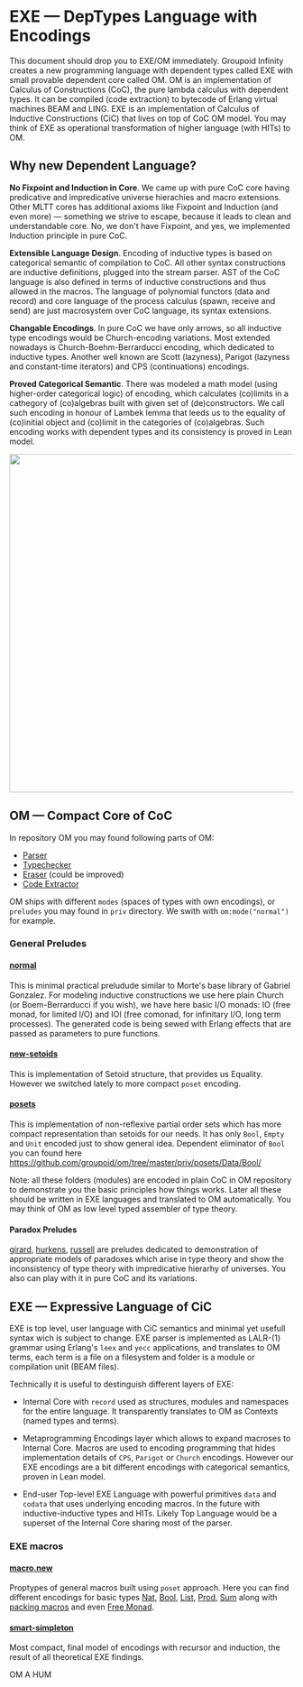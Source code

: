 EXE — DepTypes Language with Encodings
======================================

This document should drop you to EXE/OM immediately. Groupoid Infinity creates
a new programming language with dependent types called EXE with small provable dependent core called OM.
OM is an implementation of Calculus of Constructions (CoC), the pure lambda calculus with dependent types.
It can be compiled (code extraction) to bytecode of Erlang virtual machines BEAM and LING.
EXE is an implementation of Calculus of Inductive Constructions (CiC) that lives on top of CoC OM model.
You may think of EXE as operational transformation of higher language (with HITs) to OM.

Why new Dependent Language?
---------------------------

**No Fixpoint and Induction in Core**. We came up with pure CoC core having predicative
and impredicative universe hierachies and macro extensions. Other MLTT cores has additional
axioms like Fixpoint and Induction (and even more) — something we strive to escape,
because it leads to clean and understandable core. No, we don't have Fixpoint, and yes,
we implemented Induction principle in pure CoC.

**Extensible Language Design**. Encoding of inductive types is based on categorical semantic
of compilation to CoC. All other syntax constructions are inductive definitions, plugged
into the stream parser. AST of the CoC language is also defined in terms of inductive
constructions and thus allowed in the macros. The language of polynomial functors (data
and record) and core language of the process calculus (spawn, receive and send) are just
macrosystem over CoC language, its syntax extensions.

**Changable Encodings**. In pure CoC we have only arrows, so all inductive type encodings
would be Church-encoding variations. Most extended nowadays is Church-Boehm-Berrarducci
encoding, which dedicated to inductive types. Another well known are Scott (lazyness),
Parigot (lazyness and constant-time iterators) and CPS (continuations) encodings.

**Proved Categorical Semantic**. There was modeled a math model (using higher-order
categorical logic) of encoding, which calculates (co)limits in a cathegory of (co)algebras
built with given set of (de)constructors. We call such encoding in honour of Lambek lemma
that leeds us to the equality of (co)initial object and (co)limit in the categories
of (co)algebras. Such encoding works with dependent types and its consistency is proved
in Lean model.

<img src="http://5ht.co/exe.svg" width="600">

OM — Compact Core of CoC
------------------------

In repository OM you may found following parts of OM:
* [Parser](https://github.com/groupoid/om/blob/master/src/om_parse.erl)
* [Typechecker](https://github.com/groupoid/om/blob/master/src/om_type.erl)
* [Eraser](https://github.com/groupoid/om/blob/master/src/om_erase.erl) (could be improved)
* [Code Extractor](https://github.com/groupoid/om/blob/master/src/om_extract.erl)


OM ships with different `modes` (spaces of types with own encodings), or `preludes`
you may found in `priv` directory. We swith with `om:mode("normal")` for example.

### General Preludes

#### [normal](https://github.com/groupoid/om/tree/master/priv/normal)

This is minimal practical preludude similar to Morte's base library of Gabriel Gonzalez.
For modeling inductive constructions we use here plain Church (or Boem-Berrarducci if you wish),
we have here basic I/O monads: IO (free monad, for limited I/O) and IOI (free comonad,
for infinitary I/O, long term processes). The generated code is being sewed with
Erlang effects that are passed as parameters to pure functions.

#### [new-setoids](https://github.com/groupoid/om/tree/master/priv/new-setoids)

This is implementation of Setoid structure, that provides us Equality. However
we switched lately to more compact `poset` encoding.

#### [posets](https://github.com/groupoid/om/tree/master/priv/posets)

This is implementation of non-reflexive partial order sets which
has more compact representation than setoids for our needs.
It has only `Bool`, `Empty` and `Unit` encoded just to show general idea.
Dependent eliminator of `Bool` you can found here https://github.com/groupoid/om/tree/master/priv/posets/Data/Bool/

Note: all these folders (modules) are encoded in plain CoC in OM repository to demonstrate 
you the basic principles how things works. Later all these should be written in EXE languages and translated to OM
automatically. You may think of OM as low level typed assembler of type theory.

#### Paradox Preludes

[girard](https://github.com/groupoid/om/tree/master/priv/girard),
[hurkens](https://github.com/groupoid/om/tree/master/priv/hurkens),
[russell](https://github.com/groupoid/om/tree/master/priv/russell) are preludes dedicated to
demonstration of appropriate models of paradoxes which arise in type theory and show
the inconsistency of type theory with impredicative hierarhy of universes.
You also can play with it in pure CoC and its variations.

EXE — Expressive Language of CiC
--------------------------------

EXE is top level, user language with CiC semantics and minimal yet usefull syntax wich is subject to change.
EXE parser is implemented as LALR-(1) grammar using Erlang's `leex` and `yecc` applications,
and translates to OM terms, each term is a file on a filesystem and folder is a module or compilation unit (BEAM files).

Technically it is useful to destinguish different layers of EXE:

* Internal Core with `record` used as structures, modules and namespaces for the entire language.
It transparently translates to OM as Contexts (named types and terms).

* Metaprogramming Encodings layer which allows to expand macroses to Internal Core. Macros are used to
encoding programming that hides implementation details of `CPS`, `Parigot` or `Church` encodings.
However our EXE encodings are a bit different encodings with categorical semantics, proven in Lean model.

* End-user Top-level EXE Language with powerful primitives `data` and `codata` that uses underlying
encoding macros. In the future with inductive-inductive types and HITs.
Likely Top Language would be a superset of the Internal Core sharing most of the parser.

### EXE macros

#### [macro.new](https://github.com/groupoid/exe/blob/master/prelude/macro.new)

Proptypes of general macros built using `poset` approach. Here you can find different encodings
for basic types
[Nat](https://github.com/groupoid/exe/blob/master/prelude/macro.new/Data.Nat.macro),
[Bool](https://github.com/groupoid/exe/blob/master/prelude/macro.new/Data.Bool.macro),
[List](https://github.com/groupoid/exe/blob/master/prelude/macro.new/Data.List.macro),
[Prod](https://github.com/groupoid/exe/blob/master/prelude/macro.new/Data.Prod.macro),
[Sum](https://github.com/groupoid/exe/blob/master/prelude/macro.new/Data.Sum.macro) along with
[packing macros](https://github.com/groupoid/exe/blob/master/prelude/macro.new/Data.Pack.macro)
and even [Free Monad](https://github.com/groupoid/exe/blob/master/prelude/macro.new/Data.FreeMonad.macro).

#### [smart-simpleton](https://github.com/groupoid/exe/blob/master/prelude/smart-simpleton)

Most compact, final model of encodings with recursor and induction, the result of all theoretical EXE findings.

OM A HUM
